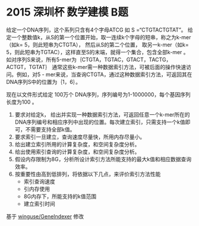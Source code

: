 # 2015 深圳杯 数学建模 B题

给定一个DNA序列，这个系列只含有4个字母ATCG 如 S =“CTGTACTGTAT”。 给定一个整数值k，从S的第一个位置开始，取一连续k个字母的短串，称之为k-mer（如k= 5，则此短串为CTGTA）， 然后从S的第二个位置， 取另一k-mer（如k= 5，则此短串为TGTAC），这样直至S的末端，就得一个集合，包含全部k-mer 。 如对序列S来说，所有5-mer为｛CTGTA，TGTAC，GTACT，TACTG，ACTGT，TGTAT｝ 通常这些k-mer需一种数据索引方法，可被后面的操作快速访问。例如，对5 - mer来说，当查询CTGTA，通过这种数据索引方法，可返回其在DNA序列S中的位置为｛1，6｝。

现在以文件形式给定 100万个 DNA序列，序列编号为1-1000000，每个基因序列长度为100 。

1. 要求对给定k， 给出并实现一种数据索引方法，可返回任意一个k-mer所在的DNA序列编号和相应序列中出现的位置。每次建立索引，只需支持一个k值即可，不需要支持全部k值。
2. 要求索引一旦建立，查询速度尽量快，所用内存尽量小。
3. 给出建立索引所用的计算复杂度，和空间复杂度分析。
4. 给出使用索引查询的计算复杂度，和空间复杂度分析。
5. 假设内存限制为8G，分析所设计索引方法所能支持的最大k值和相应数据查询效率。
6. 按重要性由高到低排列，将依据以下几点，来评价索引方法性能
	* 索引查询速度
	* 引内存使用
	* 8G内存下，所能支持的k值范围
	* 建立索引时间


基于 [winguse/GeneIndexer](https://github.com/winguse/GeneIndexer) 修改
